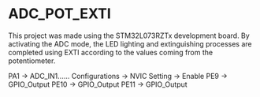 # ADC_POT_EXTI
This project was made using the STM32L073RZTx development board. 
By activating the ADC mode, the LED lighting and extinguishing processes are completed using EXTI according to the values coming from the potentiometer.

PA1 -> ADC_IN1...... Configurations -> NVIC Setting -> Enable 
PE9 -> GPIO_Output
PE10 -> GPIO_Output
PE11 -> GPIO_Output
